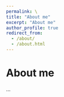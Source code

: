 ```yaml
---
permalink: \
title: "About me"
excerpt: "About me"
author_profile: true
redirect_from: 
  - /about/
  - /about.html
---
```




About me
======
...



